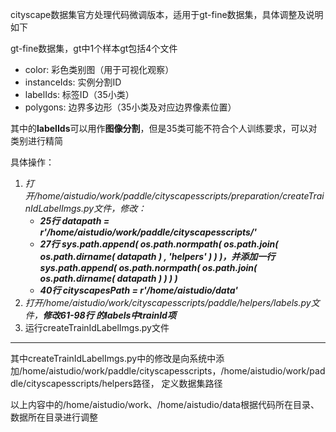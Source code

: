 
cityscape数据集官方处理代码微调版本，适用于gt-fine数据集，具体调整及说明如下


gt-fine数据集，gt中1个样本gt包括4个文件
* color:  彩色类别图（用于可视化观察）
* instanceIds:  实例分割ID
* labelIds:  标签ID（35小类）
* polygons:  边界多边形（35小类及对应边界像素位置）

其中的**labelIds**可以用作**图像分割**，但是35类可能不符合个人训练要求，可以对类别进行精简

具体操作：
1. *打开/home/aistudio/work/paddle/cityscapesscripts/preparation/createTrainIdLabelImgs.py文件，修改：*
	*  ***25行 datapath = r'/home/aistudio/work/paddle/cityscapesscripts/'***
	*  ***27行 sys.path.append( os.path.normpath( os.path.join( os.path.dirname( datapath ) , 'helpers' ) ) )，并添加一行sys.path.append( os.path.normpath( os.path.join( os.path.dirname( datapath ) ) ) )***
	*  ***40行 cityscapesPath = r'/home/aistudio/data'***
2. *打开/home/aistudio/work/cityscapesscripts/paddle/helpers/labels.py文件，**修改61-98行  的labels中trainId项***
3. 运行createTrainIdLabelImgs.py文件
_________________________________
其中createTrainIdLabelImgs.py中的修改是向系统中添加/home/aistudio/work/paddle/cityscapesscripts，/home/aistudio/work/paddle/cityscapesscripts/helpers路径，  定义数据集路径


以上内容中的/home/aistudio/work、/home/aistudio/data根据代码所在目录、数据所在目录进行调整
